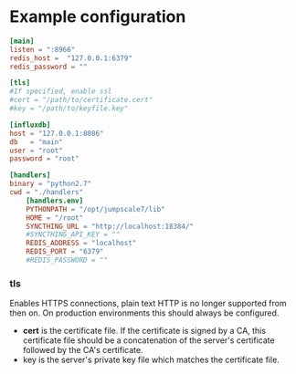 # Example configuration

```toml
[main]
listen = ":8966"
redis_host =  "127.0.0.1:6379"
redis_password = ""

[tls]
#If specified, enable ssl
#cert = "/path/to/certificate.cert"
#key = "/path/to/keyfile.key"

[influxdb]
host = "127.0.0.1:8086"
db   = "main"
user = "root"
password = "root"

[handlers]
binary = "python2.7"
cwd = "./handlers"
    [handlers.env]
    PYTHONPATH = "/opt/jumpscale7/lib"
    HOME = "/root"
    SYNCTHING_URL = "http://localhost:18384/"
    #SYNCTHING_API_KEY = ""
    REDIS_ADDRESS = "localhost"
    REDIS_PORT = "6379"
    #REDIS_PASSWORD = ""
```

### tls
Enables HTTPS connections, plain text HTTP is no longer supported from then on.
On production environments this should always be configured.
* **cert** is the certificate file. 
If the certificate is signed by a CA, this certificate file should be a concatenation of the server's certificate followed by the CA's certificate.
* key is the server's private key file which matches the certificate file.

